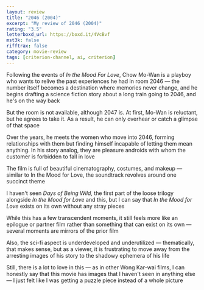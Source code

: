 ```yaml
---
layout: review
title: "2046 (2004)"
excerpt: "My review of 2046 (2004)"
rating: "3.5"
letterboxd_url: https://boxd.it/4VcBvf
mst3k: false
rifftrax: false
category: movie-review
tags: [criterion-channel, ai, criterion]
---
```


Following the events of<i> In the Mood For Love</i>, Chow Mo-Wan is a playboy who wants to relive the past experiences he had in room 2046 — the number itself becomes a destination where memories never change, and he begins drafting a science fiction story about a long train going to 2046, and he's on the way back

But the room is not available, although 2047 is. At first, Mo-Wan is reluctant, but he agrees to take it. As a result, he can only overhear or catch a glimpse of that space

Over the years, he meets the women who move into 2046, forming relationships with them but finding himself incapable of letting them mean anything. In his story analog, they are pleasure androids with whom the customer is forbidden to fall in love

The film is full of beautiful cinematography, costumes, and makeup — similar to In the Mood for Love, the soundtrack revolves around one succinct theme

I haven't seen <i>Days of Being Wild,</i> the first part of the loose trilogy alongside<i> In the Mood for Love</i> and this, but I can say that<i> In the Mood for Love</i> exists on its own without any stray pieces

While this has a few transcendent moments, it still feels more like an epilogue or partner film rather than something that can exist on its own — several moments are mirrors of the prior film

Also, the sci-fi aspect is underdeveloped and underutilized — thematically, that makes sense, but as a viewer, it is frustrating to move away from the arresting images of his story to the shadowy ephemera of his life

Still, there is a lot to love in this — as in other Wong Kar-wai films, I can honestly say that this movie has images that I haven't seen in anything else — I just felt like I was getting a puzzle piece instead of a whole picture
